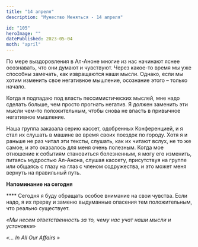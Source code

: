 ```yaml
---
title: "14 апреля"
description: "Мужество Меняться - 14 апреля"

id: "105"
heroImage: ""
datePublished: 2023-05-04
moth: "april"
---
```


По мере выздоровления в Ал-Аноне многие из нас начинают яснее осознавать, что
они думают и чувствуют. Через какое-то время мы уже способны замечать, как
извращаются наши мысли. Однако, если мы хотим изменить свое негативное
мышление, осознание этого – только начало.

Когда я подпадаю под власть пессимистических мыслей, мне надо сделать больше,
чем просто прогнать негатив. Я должен заменить эти мысли чем-то положительным,
чтобы снова не впасть в привычное негативное мышление.

Наша группа заказала серию кассет, одобренных Конференцией, и я стал их
слушать в машине во время своих поездок по городу. Хотя я и раньше не раз
читал эти тексты, слушать, как их читают вслух, не то же самое, и это
оказалось для меня очень полезным. Когда мое отношение к событиям становиться
болезненным, я могу его изменить, питаясь мудростью Ал-Анона, слушая кассету,
присутствуя на группе или общаясь с глазу на глаз с членом содружества, и это
может меня вернуть на правильный путь.

**Напоминание на сегодня**

\*\*\*\* Сегодня я буду обращать особое внимание на свои чувства. Если надо, я их
прерву и заменю выдуманные опасения тем положительным, что реально существует.

_«Мы несем ответственность за то, чему нас учат наши мысли и установки»_

_«…_ _In_ _All_ _Our_ _Affairs_ _»_

